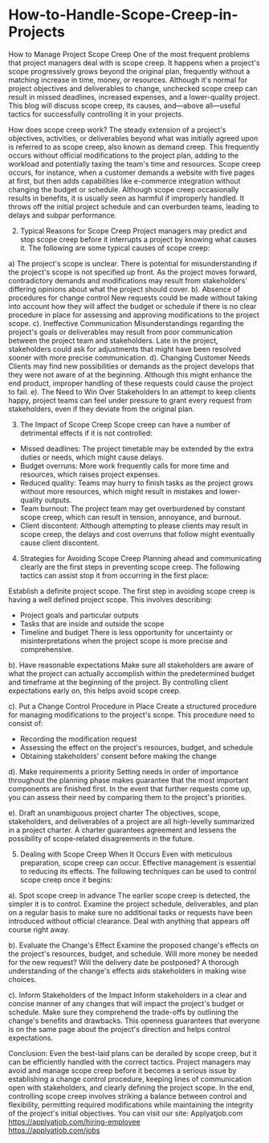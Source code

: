 # How-to-Handle-Scope-Creep-in-Projects
How to Manage Project Scope Creep
One of the most frequent problems that project managers deal with is scope creep. It happens when a project's scope progressively grows beyond the original plan, frequently without a matching increase in time, money, or resources. Although it's normal for project objectives and deliverables to change, unchecked scope creep can result in missed deadlines, increased expenses, and a lower-quality project. This blog will discuss scope creep, its causes, and—above all—useful tactics for successfully controlling it in your projects.

How does scope creep work?
The steady extension of a project's objectives, activities, or deliverables beyond what was initially agreed upon is referred to as scope creep, also known as demand creep. This frequently occurs without official modifications to the project plan, adding to the workload and potentially taxing the team's time and resources. Scope creep occurs, for instance, when a customer demands a website with five pages at first, but then adds capabilities like e-commerce integration without changing the budget or schedule. Although scope creep occasionally results in benefits, it is usually seen as harmful if improperly handled. It throws off the initial project schedule and can overburden teams, leading to delays and subpar performance.

2. Typical Reasons for Scope Creep
Project managers may predict and stop scope creep before it interrupts a project by knowing what causes it. The following are some typical causes of scope creep:

a) The project's scope is unclear.
There is potential for misunderstanding if the project's scope is not specified up front. As the project moves forward, contradictory demands and modifications may result from stakeholders' differing opinions about what the project should cover.
b). Absence of procedures for change control
New requests could be made without taking into account how they will affect the budget or schedule if there is no clear procedure in place for assessing and approving modifications to the project scope.
c). Ineffective Communication
Misunderstandings regarding the project's goals or deliverables may result from poor communication between the project team and stakeholders. Late in the project, stakeholders could ask for adjustments that might have been resolved sooner with more precise communication.
d). Changing Customer Needs
Clients may find new possibilities or demands as the project develops that they were not aware of at the beginning. Although this might enhance the end product, improper handling of these requests could cause the project to fail.
e). The Need to Win Over Stakeholders
In an attempt to keep clients happy, project teams can feel under pressure to grant every request from stakeholders, even if they deviate from the original plan.

3. The Impact of Scope Creep
Scope creep can have a number of detrimental effects if it is not controlled:

- Missed deadlines: The project timetable may be extended by the extra duties or needs, which might cause delays.
- Budget overruns: More work frequently calls for more time and resources, which raises project expenses.
- Reduced quality: Teams may hurry to finish tasks as the project grows without more resources, which might result in mistakes and lower-quality outputs.
- Team burnout: The project team may get overburdened by constant scope creep, which can result in tension, annoyance, and burnout.
- Client discontent: Although attempting to please clients may result in scope creep, the delays and cost overruns that follow might eventually cause client discontent.

4. Strategies for Avoiding Scope Creep
Planning ahead and communicating clearly are the first steps in preventing scope creep. The following tactics can assist stop it from occurring in the first place:

Establish a definite project scope.
The first step in avoiding scope creep is having a well defined project scope. This involves describing:
- Project goals and particular outputs
- Tasks that are inside and outside the scope
- Timeline and budget
There is less opportunity for uncertainty or misinterpretations when the project scope is more precise and comprehensive.

b). Have reasonable expectations
Make sure all stakeholders are aware of what the project can actually accomplish within the predetermined budget and timeframe at the beginning of the project. By controlling client expectations early on, this helps avoid scope creep.

c). Put a Change Control Procedure in Place
Create a structured procedure for managing modifications to the project's scope. This procedure need to consist of:

- Recording the modification request
- Assessing the effect on the project's resources, budget, and schedule
- Obtaining stakeholders' consent before making the change

d). Make requirements a priority
Setting needs in order of importance throughout the planning phase makes guarantee that the most important components are finished first. In the event that further requests come up, you can assess their need by comparing them to the project's priorities.

e). Draft an unambiguous project charter
The objectives, scope, stakeholders, and deliverables of a project are all high-levelly summarized in a project charter. A charter guarantees agreement and lessens the possibility of scope-related disagreements in the future.

5. Dealing with Scope Creep When It Occurs
Even with meticulous preparation, scope creep can occur. Effective management is essential to reducing its effects. The following techniques can be used to control scope creep once it begins:

a). Spot scope creep in advance
The earlier scope creep is detected, the simpler it is to control. Examine the project schedule, deliverables, and plan on a regular basis to make sure no additional tasks or requests have been introduced without official clearance. Deal with anything that appears off course right away.

b). Evaluate the Change's Effect
Examine the proposed change's effects on the project's resources, budget, and schedule. Will more money be needed for the new request? Will the delivery date be postponed? A thorough understanding of the change's effects aids stakeholders in making wise choices.

c). Inform Stakeholders of the Impact
Inform stakeholders in a clear and concise manner of any changes that will impact the project's budget or schedule. Make sure they comprehend the trade-offs by outlining the change's benefits and drawbacks. This openness guarantees that everyone is on the same page about the project's direction and helps control expectations.

Conclusion:
Even the best-laid plans can be derailed by scope creep, but it can be efficiently handled with the correct tactics. Project managers may avoid and manage scope creep before it becomes a serious issue by establishing a change control procedure, keeping lines of communication open with stakeholders, and clearly defining the project scope. In the end, controlling scope creep involves striking a balance between control and flexibility, permitting required modifications while maintaining the integrity of the project's initial objectives.
You can visit our site: Applyatjob.com<br>
 https://applyatjob.com/hiring-employee<br>
https://applyatjob.com/jobs
